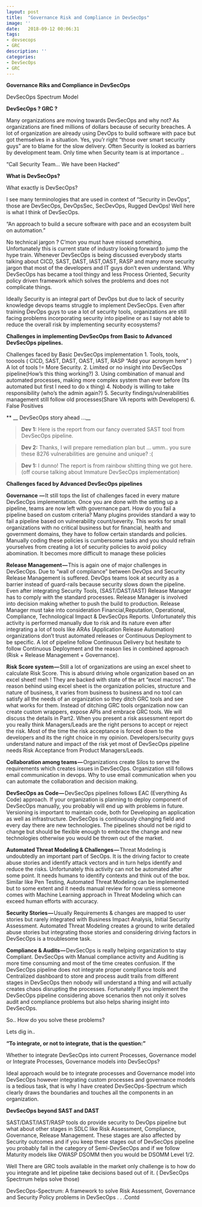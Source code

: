 ```yaml
---
layout: post
title:  "Governance Risk and Compliance in DevSecOps"
image: ''
date:   2018-09-12 00:06:31
tags:
- devsecops
- GRC
description: ''
categories:
- DevSecOps
- GRC
---
```


**Governance Riks and Compliance in DevSecOps**

DevSecOps Spectrum Model

**DevSecOps ? GRC ?**

Many organizations are moving towards DevSecOps and why not? As organizations are fined millions of dollars because of security breaches. A lot of organization are already using DevOps to build software with pace but got themselves in a situation. Yes, you’r right “those over smart security guys” are to blame for the slow delivery. Often Security is looked as barriers by development team. Only time when Security team is at importance ..

“Call Security Team… We have been Hacked”


**What is DevSecOps?**

What exactly is DevSecOps?

I see many terminologies that are used in context of “Security in DevOps”, those are DevSecOps, DevOpsSec, SecDevOps, Rugged DevOps! Well here is what I think of DevSecOps.

“An approach to build a secure software with pace and an ecosystem built on automation.”

No technical jargon ? C’mon you must have missed something. Unfortunately this is current state of industry looking forward to jump the hype train. Whenever DevSecOps is being discussed everybody starts talking about CICD, SAST, DAST, IAST,OAST, RASP and many more security jargon that most of the developers and IT guys don’t even understand. Why DevSecOps has became a tool thingy and less Process Oriented, Security policy driven framework which solves the problems and does not complicate things.

Ideally Security is an integral part of DevOps but due to lack of security knowledge devops teams struggle to implement DevSecOps. Even after training DevOps guys to use a lot of security tools, organizations are still facing problems incorporating security into pipeline or as I say not able to reduce the overall risk by implementing security ecosystems?

**Challenges in implementing DevSecOps from Basic to Advanced DevSecOps pipelines.**

Challenges faced by Basic DevSecOps implementation
	1. Tools, tools, tooools ( CICD, SAST, DAST, OAST, IAST, RASP “Add your acronym here” ) A lot of tools != More Security.
	2. Limited or no insight into DevSecOps pipeline(How’s this thing working?)
	3. Using combination of manual and automated processes, making more complex system than ever before (Its automated but first I need to do x thing)
	4. Nobody is willing to take responsibility (who’s the admin again?)
	5. Security findings/vulnerabilities management still follow old processes(Share VA reports with Developers)
	6. False Positives

** __ DevSecOps story ahead ...__

>**Dev 1:** Here is the report from our fancy overrated SAST tool from DevSecOps pipeline.

>**Dev 2:** Thanks, I will prepare remediation plan but … umm.. you sure these 8276 vulnerabilities are genuine and unique? :(

>**Dev 1:** I dunno! The report is from rainbow shitting thing we got here. (off course talking about Immature DevSecOps implementation)

**Challenges faced by Advanced DevSecOps pipelines**

**Governance  —** It still tops the list of challenges faced in every mature DevSecOps implementation. Once you are done with the setting up a pipeline, teams are now left with governance part. How do you fail a pipeline based on custom criteria? Many plugins provides standard a way to fail a pipeline based on vulnerability count/severity. This works for small organizations with no critical business but for financial, health and government domains, they have to follow certain standards and policies. Manually coding these policies is cumbersome tasks and you should refrain yourselves from creating a lot of security policies to avoid policy abomination. It becomes more difficult to manage these policies

**Release Management —** This is again one of major challenges in DevSecOps. Due to “wall of compliance” between DevOps and Security Release Management is suffered. DevOps teams look at security as a barrier instead of guard-rails because security slows down the pipeline. Even after integrating Security Tools, (SAST/DAST/IAST) Release Manager has to comply with the standard processes. Release Manager is involved into decision making whether to push the build to production. Release Manager must take into consideration Financial,Reputation, Operational, Compliance, Technological Impact & DevSecOps Reports. Unfortunately this activity is performed manually due to risk and its nature even after integrating a lot of tools like ARAs (Application Release Automation) organizations don’t trust automated releases or Continuous Deployment to be specific. A lot of pipeline follow Continuous Delivery but hesitate to follow Continuous Deployment and the reason lies in combined approach (Risk + Release Management + Governance).

**Risk Score system —** Still a lot of organizations are using an excel sheet to calculate Risk Score. This is absurd driving whole organization based on an excel sheet! meh ! They are backed with state of the art “excel macros”. The reason behind using excel sheet is the organization policies, structure and nature of business, it varies from business to business and no tool can satisfy all the needs of an organization so they ditch GRC tools and see what works for them. Instead of ditching GRC tools organization now can create custom wrappers, expose APIs and embrace GRC tools. We will discuss the details in Part2. When you present a risk assessment report do you really think Managers/Leads are the right persons to accept or reject the risk. Most of the time the risk acceptance is forced down to the developers and its the right choice in my opinion. Developers/security guys understand nature and impact of the risk yet most of DevSecOps pipeline needs Risk Acceptance from Product Managers/Leads.

**Collaboration among teams —** Organizations create Silos to serve the requirements which creates issues in DevSecOps. Organization still follows email communication in devops. Why to use email communication when you can automate the collaboration and decision making.

**DevSecOps as Code —** DevSecOps pipelines follows EAC (Everything As Code) approach. If your organization is planning to deploy component of DevSecOps manually, you probably will end up with problems in future. Versioning is important to maintain code, both for Developing an application as well as infrastructure. DevSecOps is continuously changing field and every day there are new technologies. The pipelines should not be rigid to change but should be flexible enough to embrace the change and new technologies otherwise you would be thrown out of the market.

**Automated Threat Modeling & Challenges —** Threat Modeling is undoubtedly an important part of SecOps. It is the driving factor to create abuse stories and identify attack vectors and in turn helps identify and reduce the risks. Unfortunately this activity can not be automated after some point. It needs humans to identify contexts and think out of the box. Similar like Pen Testing, Automated Threat Modeling can be implemented but to some extent and it needs manual review for now unless someone comes with Machine Learning approach in Threat Modeling which can exceed human efforts with accuracy.

**Security Stories —** Usually Requirements & changes are mapped to user stories but rarely integrated with Business Impact Analysis, Initial Security Assessment. Automated Threat Modeling creates a ground to write detailed abuse stories but integrating those stories and considering driving factors in DevSecOps is a troublesome task.

**Compliance & Audits —** DevSecOps is really helping organization to stay Compliant. DevSecOps with Manual compliance activity and Auditing is more time consuming and most of the time creates confusion. If the DevSecOps pipeline does not integrate proper compliance tools and Centralized dashboard to store and process audit trails from different stages in DevSecOps then nobody will understand a thing and will actually creates chaos disrupting the processes. Fortunately If you implement the DevSecOps pipeline considering above scenarios then not only it solves audit and compliance problems but also helps sharing insight into DevSecOps.

So.. How do you solve these problems?

Lets dig in..

**“To integrate, or not to integrate, that is the question:”**

Whether to integrate DevSecOps into current Processes, Governance model or Integrate Processes, Governance models into DevSecOps?

Ideal approach would be to integrate processes and Governance model into DevSecOps however integrating custom processes and governance models is a tedious task, that is why I have created DevSecOps-Spectrum which clearly draws the boundaries and touches all the components in an organization.

**DevSecOps beyond SAST and DAST**

SAST/DAST/IAST/RASP tools do provide security to DevOps pipeline but what about other stages in SDLC like Risk Assessment, Compliance, Governance, Release Management. These stages are also affected by Security outcomes and if you keep these stages out of DevSecOps pipeline you probably fall in the category of Semi-DevSecOps and if we follow Maturity models like OWASP DSOMM then you would be DSOMM Level 1/2.

Well There are GRC tools available in the market only challenge is to how do you integrate and let pipeline take decisions based out of it. ( DevSecOps Spectrrum helps solve those)

DevSecOps-Spectrum: A framework to solve Risk Assessment, Governance and Security Policy problems in DevSecOps . . .Contd
